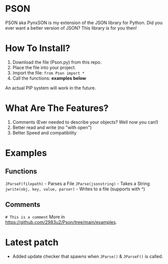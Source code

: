 # PSON
PSON aka PynxSON is my extension of the JSON library for Python.
Did you ever want a better version of JSON? This library is for you then!

# How To Install?
1. Download the file (Pson.py) from this repo.
2. Place the file into your project.
3. Import the file: `from Pson import *`
4. Call the functions: __examples below__

An actual PIP system will work in the future.

# What Are The Features?
1. Comments (Ever needed to describe your objects? Well now you can!)
2. Better read and write (no "with open")
3. Better Speed and compatibility

# Examples
## Functions
`JParseF(filepath)` - Parses a File
`JParse(jsonstring)` - Takes a String
`jwrite(obj, key, value, parser)` - Writes to a file (supports with ^)

## Comments
`# This is a comment`
More in https://github.com/2983u2/Pson/tree/main/examples.

# Latest patch
- Added update checker that spawns when `JParse()` & `JParseF()` is called.

